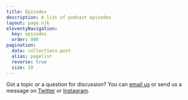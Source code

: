 ```yaml
---
title: Episodes
description: A list of podcast episodes
layout: page.njk
eleventyNavigation:
  key: episodes
  order: 900
pagination:
  data: collections.post
  alias: pagelist
  reverse: true
  size: 10
---
```


Got a topic or a question for discussion? You can [email us](mailto:workingcodepod@gmail.com) or send us a message on [Twitter](https://twitter.com/workingcodepod) or [Instagram](https://instagram.com/workingcodepod).
